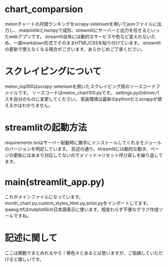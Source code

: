 # chart_comparsion
melonチャートの月間ランキングをscrapy-seleniumを用いてjsonファイルに出力し、,matplotlibとnumpyで成形、streamlitにサーバーと出力を任せるといったwebアプリです。
streamlit自体には動的なサービスや色など変えれないため、一部markdown形式でそのままHTML/CSSを貼り付けています。
streamlitの更新で使えなくなる場合がございます。あらかじめご了承ください。

# スクレイピングについて 
melon_top100はscrapy-seleniumを用いたスクレイピング用のソースコードファイルです。
ソースコードはmelon_chart100.pyです。
settings.pyのdriverパスを自分のものに変更してください。
仮装環境は最新のpythonだとscrapyが使えるかはわかりません。

# streamlitの起動方法
requirements.txtはサーバー起動時に勝手にインストールしてくれるモジュールのバージョンを明記しています。
前述の通り、streamlitには動的な動き、ページの更新にはあまり対応してないのでメソッド->リセット呼び戻しを繰り返してます。

# main(streamlit_app.py)
これがメインファイルになっています。month_chart.py,custom_styles_html.py,artist.pyをインポートしてます。
ipaexg.ttfはmatplotlibの日本語表示に使います。相変わらず不便なグラフ作成ツールですね。

# 記述に関して
ここは関数でまとめれるやろ！等色々とあるとは思いますが、ご指摘していただけると嬉しいです。
